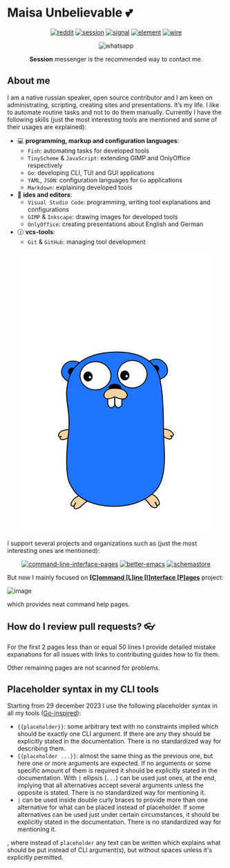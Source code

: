 # Maisa Unbelievable 💕

<div align="center">

[![reddit](https://img.shields.io/badge/Reddit-FF4500?logo=reddit&logoColor=white)](https://www.reddit.com/user/EmilyGraceSeville7cf)
[![session](https://img.shields.io/badge/Session-004b44?logo=session&logoColor=white)](https://github.com/EmilyGraceSeville7cf/EmilyGraceSeville7cf/blob/main/infos/qr-code-required.md)
[![signal](https://img.shields.io/badge/Signal-blue?logo=signal&logoColor=white)](https://signal.me/#eu/-xVbMeyDih_CE6JuCn-XuEtIbbXgv2H5M7WS7U_87KQeEycaT2hIiZYmFvuJVyAq)
[![element](https://img.shields.io/badge/Element-@emilygraceseville7cf:matrix.org-0DBD8B?logo=element&labelColor=454545&logoColor=white)](https://github.com/EmilyGraceSeville7cf/EmilyGraceSeville7cf/blob/main/infos/no-profile-link-supported.md)
[![wire](https://img.shields.io/badge/Wire-@emilygraceseville7cf-454545?logo=wire&labelColor=white&logoColor=black)](https://github.com/EmilyGraceSeville7cf/EmilyGraceSeville7cf/blob/main/infos/no-profile-link-supported.md)

![whatsapp](https://img.shields.io/badge/+7%20999%20808%2009%2030-10B418?logo=whatsapp&logoColor=white)

**Session** messenger is the recommended way to contact me.
</div>

## About me

I am a native russian speaker, open source contributor and I am keen on
administrating, scripting, creating sites and presentations. It’s my life. I
like to automate routine tasks and not to do them manually. Currently I have the
following skills (just the most interesting tools are mentioned and some of
their usages are explained):

- :computer: **programming, markup and configuration languages**:
  - `Fish`: automating tasks for developed tools
  - `TinyScheme` & `JavaScript`: extending GIMP and OnlyOffice respectively
  - `Go`: developing CLI, TUI and GUI applications
  - `YAML`, `JSON`: configuration languages for `Go` applications
  - `Markdown`: explaining developed tools
- :memo: **ides and editors**:
  - `Visual Studio Code`: programming, writing tool explanations and
    configurations
  - `GIMP` & `Inkscape`: drawing images for developed tools
  - `OnlyOffice`: creating presentations about English and German
- :clock130: **vcs-tools**:
  - `Git` & `GitHub`: managing tool development

<div align="center">

![gopher](./animated-jumping-gopher.gif)

</div>

I support several projects and organizations such as (just the most interesting ones are mentioned):

<div align="center">

[![command-line-interface-pages](https://img.shields.io/badge/Command%20Line%20Interface%20Pages:%20organization-owner%20%26%20author-a32236?labelColor=ed425c&style=flat-square)](https://github.com/command-line-interface-pages)
[![better-emacs](https://img.shields.io/badge/Better%20Emacs:%20organization-owner%20%26%20author-a32236?labelColor=ed425c&style=flat-square)](https://github.com/emilyseville7cfg-better-emacs)
[![schemastore](https://img.shields.io/badge/SchemaStore:%20json%20schemas-contributor-a32236?labelColor=ed425c&style=flat-square)](https://github.com/SchemaStore/schemastore/pulls/EmilySeville7cfg) 

</div>

But now I mainly focused on [**[C]ommand [L]ine [I]nterface [P]ages**](https://github.com/command-line-interface-pages/prototypes/tree/main/clip-view) project:

![image](https://user-images.githubusercontent.com/42812113/220039936-52d78a9f-4ef5-4a2f-9bdc-29f43d885ea7.png)

which provides neat command help pages.

## How do I review pull requests? 👓

For the first 2 pages less than or equal 50 lines I provide detailed mistake expanations for all issues
with links to contributing guides how to fix them.

Other remaining pages are not scanned for problems.

## Placeholder syntax in my CLI tools

Starting from 29 december 2023 I use the following placeholder syntax in all my tools ([Go-inspired](https://pkg.go.dev/text/template)):

- `{{placeholder}}`: some arbitrary text with no constraints implied which should be exactly one CLI argument.
  If there are any they should be explicitly stated in the documentation.
  There is no standardized way for describing them.
- `{{placeholder ...}}`: almost the same thing as the previous one, but here one or more arguments are expected.
  If no arguments or some specific amount of them is required it should be explicitly stated in the documentation.
  With `|` ellipsis (`...`) can be used just ones, at the end, implying that all alternatives accept several arguments
  unless the opposite is stated.
  There is no standardized way for mentioning it.
- `|` can be used inside double curly braces to provide more than one alternative for what can be placed instead of placeholder.
  If some alternatives can be used just under certain circumstances, it should be explicitly stated in the documentation.
  There is no standardized way for mentioning it.

, where instead of `placeholder` any text can be written which explains what should be put instead of CLI argument(s),
but without spaces unless it's explicitly permitted.
